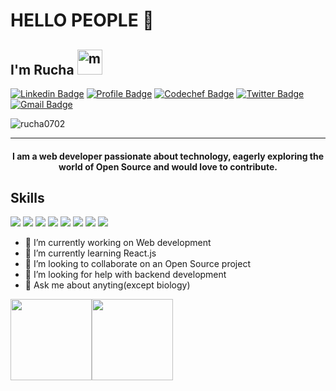 # HELLO PEOPLE 👋
## I'm Rucha <img width="40px" src="https://i.pinimg.com/originals/0d/a5/cb/0da5cbca5d728a789100439958f50235.gif" alt="m"/>
[![Linkedin Badge](https://img.shields.io/badge/rucha-kasture02-30302f?style=flat&logo=linkedin)](https://www.linkedin.com/in/rucha-kasture-02/)
[![Profile Badge](https://img.shields.io/badge/Rucha_Kasture-30302f?style=flat&logo=netlify)](https://rucha-kasture.netlify.app/)
[![Codechef Badge](https://img.shields.io/badge/rucha_02-30302f?style=flat&logo=codechef)](https://www.codechef.com/users/rucha_02)
[![Twitter Badge](https://img.shields.io/badge/@rucha_k2-30302f?style=flat&logo=twitter&logoColor=white)](https://twitter.com/rucha_k2)
[![Gmail Badge](https://img.shields.io/badge/rucha.kasture2002@gmail.com-30302f?style=flat&logo=Gmail&logoColor=white)](mailto:rucha.kasture2002@gmail.com)
<p align="left"> <img src="https://komarev.com/ghpvc/?username=rucha0702" alt="rucha0702" /> </p>

---

#### <p align="center">I am a web developer passionate about technology, eagerly exploring the world of Open Source and would love to contribute.</p>

## Skills

<p> <img src="https://img.shields.io/badge/HTML-239120?style=for-the-badge&logo=html5&logoColor=white"/> <img src="https://img.shields.io/badge/CSS-239120?&style=for-the-badge&logo=css3&logoColor=white"/> <img src="https://img.shields.io/badge/JavaScript-F7DF1E?style=for-the-badge&logo=javascript&logoColor=black"/> <img src="https://img.shields.io/badge/React-20232A?style=for-the-badge&logo=react&logoColor=61DAFB"/> <img src="https://img.shields.io/badge/C-00599C?style=for-the-badge&logo=c&logoColor=white"/> <img src="https://img.shields.io/badge/C%2B%2B-00599C?style=for-the-badge&logo=c%2B%2B&logoColor=white"/> <img src="https://img.shields.io/badge/Bootstrap-563D7C?style=for-the-badge&logo=bootstrap&logoColor=white"/> <img src="https://img.shields.io/badge/Netlify-00C7B7?style=for-the-badge&logo=netlify&logoColor=white"/> 
</p>

- 🔭 I’m currently working on Web development
- 🌱 I’m currently learning React.js
- 👯 I’m looking to collaborate on an Open Source project
- 🤔 I’m looking for help with backend development
- 💬 Ask me about anyting(except biology)



<!--<details open>
<img height="180em" src="https://github-readme-stats.vercel.app/api?username=rucha0702&show_icons=true&hide_border=true&&count_private=true&include_all_commits=true" />
<img height="180em" src="https://github-readme-stats.vercel.app/api/top-langs/?username=rucha0702&exclude_repo=KNN-Image-Classification&show_icons=true&hide_border=true&layout=compact&langs_count=8"/>
 </details>-->
 
 <img align="" height='130px' src="https://github-readme-stats.vercel.app/api?username=rucha0702&hide_title=true&show_icons=true&include_all_commits=true&line_height=21&bg_color=0,EC6C6C,FFD479,FFFC79,73FA79&theme=graywhite" /><img align="" height='130px' src="https://github-readme-stats.vercel.app/api/top-langs/?username=rucha0702&hide_title=true&layout=compact&bg_color=0,73FA79,73FDFF,D783FF&theme=graywhite" />
<!--
**rucha0702/rucha0702** is a ✨ _special_ ✨ repository because its `README.md` (this file) appears on your GitHub profile.


Here are some ideas to get you started:

- 🔭 I’m currently working on Web development
- 🌱 I’m currently learning JavaScript
- 👯 I’m looking to collaborate on an Open Source project
- 🤔 I’m looking for help with Git
- 💬 Ask me about space 
- 📫 How to reach me: ...
- 😄 Pronouns: ...
- ⚡ Fun fact: I hate cats
-->

